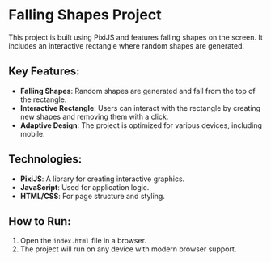 # Falling Shapes Project

This project is built using PixiJS and features falling shapes on the screen. It includes an interactive rectangle where random shapes are generated.

## Key Features:

- **Falling Shapes**: Random shapes are generated and fall from the top of the rectangle.
- **Interactive Rectangle**: Users can interact with the rectangle by creating new shapes and removing them with a click.
- **Adaptive Design**: The project is optimized for various devices, including mobile.

## Technologies:

- **PixiJS**: A library for creating interactive graphics.
- **JavaScript**: Used for application logic.
- **HTML/CSS**: For page structure and styling.

## How to Run:

1. Open the `index.html` file in a browser.
2. The project will run on any device with modern browser support.

